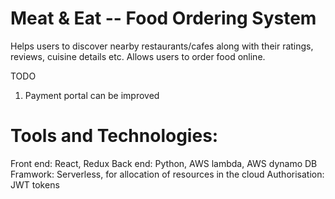 # Meat & Eat -- Food Ordering System

Helps users to discover nearby restaurants/cafes along with their ratings, reviews, cuisine details etc. 
Allows users to order food online.

TODO 
1) Payment portal can be improved

# Tools and Technologies:

Front end: React, Redux
Back end: Python, AWS lambda, AWS dynamo DB
Framwork: Serverless, for allocation of resources in the cloud
Authorisation: JWT tokens
